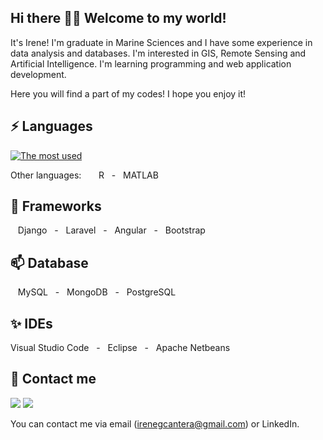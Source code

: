 ## Hi there 👋🔭 Welcome to my world!
It's Irene! I'm graduate in Marine Sciences and I have some experience in data analysis and databases. I'm interested in GIS, Remote Sensing and Artificial Intelligence. I'm learning programming and web application development.

Here you will find a part of my codes! I hope you enjoy it!

## ⚡ Languages

[![The most used](https://github-readme-stats.vercel.app/api/top-langs/?username=irenegcantera&theme=vue&layout=compact&langs_count=8&hide=hack,shell,blade)](https://github.com/irenegcantera/github-readme-stats)

Other languages: &nbsp;&nbsp;&nbsp;&nbsp;&nbsp;&nbsp;R&nbsp;&nbsp;&nbsp;-&nbsp;&nbsp;&nbsp;MATLAB

## 🌱 Frameworks

&nbsp;&nbsp;&nbsp;Django&nbsp;&nbsp;&nbsp;-&nbsp;&nbsp;&nbsp;Laravel&nbsp;&nbsp;&nbsp;-&nbsp;&nbsp;&nbsp;Angular&nbsp;&nbsp;&nbsp;-&nbsp;&nbsp;&nbsp;Bootstrap

## 📫 Database

&nbsp;&nbsp;&nbsp;MySQL&nbsp;&nbsp;&nbsp;-&nbsp;&nbsp;&nbsp;MongoDB&nbsp;&nbsp;&nbsp;-&nbsp;&nbsp;&nbsp;PostgreSQL&nbsp;&nbsp;&nbsp;

## ✨ IDEs

Visual Studio Code&nbsp;&nbsp;&nbsp;-&nbsp;&nbsp;&nbsp;Eclipse&nbsp;&nbsp;&nbsp;-&nbsp;&nbsp;&nbsp;Apache Netbeans


## 💬 Contact me 

<a href="https://www.linkedin.com/in/irenegcantera/"><img src="https://img.shields.io/badge/LinkedIn-0077B5?style=for-the-badge&logo=linkedin&logoColor=white"/></a>
<a href="https://twitter.com/irenegcantera"><img src="https://img.shields.io/badge/Twitter-1DA1F2?style=for-the-badge&logo=twitter&logoColor=white"/></a>

You can contact me via email (irenegcantera@gmail.com) or LinkedIn.

<!--
[![The most used](https://github-readme-stats.vercel.app/api/top-langs/?username=irenegcantera&theme=vue)](https://github.com/irenegcantera/github-readme-stats)
[![The most used](https://github-readme-stats.vercel.app/api/top-langs/?username=irenegcantera&theme=vue&layout=compact&langs_count=8)](https://github.com/irenegcantera/github-readme-stats)
[![The most used](https://github-readme-stats.vercel.app/api/top-langs/?username=irenegcantera&theme=vue&layout=compact&langs_count=10)](https://github.com/irenegcantera/github-readme-stats)

**irenegcantera/irenegcantera** is a ✨ _special_ ✨ repository because its `README.md` (this file) appears on your GitHub profile.
&nbsp;&nbsp;&nbsp;-&nbsp;&nbsp;&nbsp;Spring Boot&nbsp;&nbsp;&nbsp;-&nbsp;&nbsp;&nbsp;Vue.js
Here are some ideas to get you started:

- 🔭 I’m currently working on ...
- 🌱 I’m currently learning ...
- 👯 I’m looking to collaborate on ...
- 🤔 I’m looking for help with ...
- 💬 Ask me about ...
- 📫 How to reach me: ...
- 😄 Pronouns: ...
- ⚡ Fun fact: ...
-->
